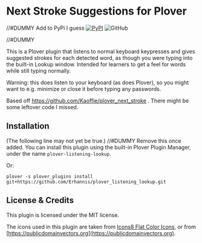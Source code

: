 # Next Stroke Suggestions for Plover
//#DUMMY Add to PyPi I guess
[![PyPI](https://img.shields.io/pypi/v/plover-next-stroke)](https://pypi.org/project/plover-listening-lookup/)
![GitHub](https://img.shields.io/github/license/Erhannis/plover_listening_lookup)

//#DUMMY

This is a Plover plugin that listens to normal keyboard keypresses and gives suggested strokes for each detected word, as though you were typing into the built-in Lookup window.  Intended for learners to get a feel for words while still typing normally.

Warning: this does listen to your keyboard (as does Plover), so you might want to e.g. minimize or close it before typing any passwords.

Based off https://github.com/Kaoffie/plover_next_stroke .  There might be some leftover code I missed.

## Installation

(The following line may not yet be true.) //#DUMMY Remove this once added.
You can install this plugin using the built-in Plover Plugin Manager, under the name `plover-listening-lookup`.

Or:
```
plover -s plover_plugins install git+https://github.com/Erhannis/plover_listening_lookup.git
```

## License & Credits

This plugin is licensed under the MIT license.

The icons used in this plugin are taken from [Icons8 Flat Color Icons](https://github.com/icons8/flat-color-icons), or from [https://publicdomainvectors.org](https://publicdomainvectors.org).